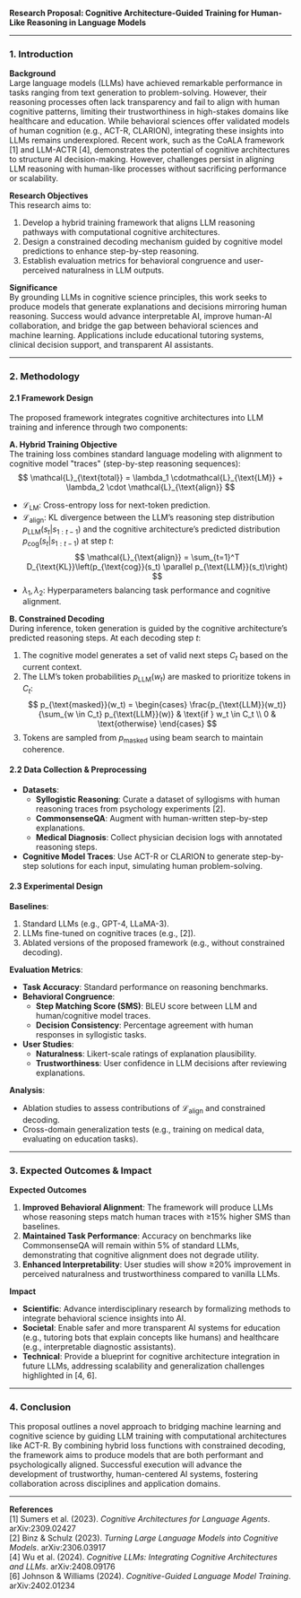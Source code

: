 **Research Proposal: Cognitive Architecture-Guided Training for Human-Like Reasoning in Language Models**  

---

### 1. **Introduction**  

**Background**  
Large language models (LLMs) have achieved remarkable performance in tasks ranging from text generation to problem-solving. However, their reasoning processes often lack transparency and fail to align with human cognitive patterns, limiting their trustworthiness in high-stakes domains like healthcare and education. While behavioral sciences offer validated models of human cognition (e.g., ACT-R, CLARION), integrating these insights into LLMs remains underexplored. Recent work, such as the CoALA framework [1] and LLM-ACTR [4], demonstrates the potential of cognitive architectures to structure AI decision-making. However, challenges persist in aligning LLM reasoning with human-like processes without sacrificing performance or scalability.  

**Research Objectives**  
This research aims to:  
1. Develop a hybrid training framework that aligns LLM reasoning pathways with computational cognitive architectures.  
2. Design a constrained decoding mechanism guided by cognitive model predictions to enhance step-by-step reasoning.  
3. Establish evaluation metrics for behavioral congruence and user-perceived naturalness in LLM outputs.  

**Significance**  
By grounding LLMs in cognitive science principles, this work seeks to produce models that generate explanations and decisions mirroring human reasoning. Success would advance interpretable AI, improve human-AI collaboration, and bridge the gap between behavioral sciences and machine learning. Applications include educational tutoring systems, clinical decision support, and transparent AI assistants.  

---

### 2. **Methodology**  

#### **2.1 Framework Design**  
The proposed framework integrates cognitive architectures into LLM training and inference through two components:  

**A. Hybrid Training Objective**  
The training loss combines standard language modeling with alignment to cognitive model "traces" (step-by-step reasoning sequences):  
$$
\mathcal{L}_{\text{total}} = \lambda_1 \cdotmathcal{L}_{\text{LM}} + \lambda_2 \cdot \mathcal{L}_{\text{align}}
$$  
- $\mathcal{L}_{\text{LM}}$: Cross-entropy loss for next-token prediction.  
- $\mathcal{L}_{\text{align}}$: KL divergence between the LLM’s reasoning step distribution $p_{\text{LLM}}(s_t|s_{1:t-1})$ and the cognitive architecture’s predicted distribution $p_{\text{cog}}(s_t|s_{1:t-1})$ at step $t$:  
$$
\mathcal{L}_{\text{align}} = \sum_{t=1}^T D_{\text{KL}}\left(p_{\text{cog}}(s_t) \parallel p_{\text{LLM}}(s_t)\right)
$$  
- $\lambda_1, \lambda_2$: Hyperparameters balancing task performance and cognitive alignment.  

**B. Constrained Decoding**  
During inference, token generation is guided by the cognitive architecture’s predicted reasoning steps. At each decoding step $t$:  
1. The cognitive model generates a set of valid next steps $C_t$ based on the current context.  
2. The LLM’s token probabilities $p_{\text{LLM}}(w_t)$ are masked to prioritize tokens in $C_t$:  
$$
p_{\text{masked}}(w_t) = \begin{cases} 
\frac{p_{\text{LLM}}(w_t)}{\sum_{w \in C_t} p_{\text{LLM}}(w)} & \text{if } w_t \in C_t \\
0 & \text{otherwise}
\end{cases}
$$  
3. Tokens are sampled from $p_{\text{masked}}$ using beam search to maintain coherence.  

#### **2.2 Data Collection & Preprocessing**  
- **Datasets**:  
  - **Syllogistic Reasoning**: Curate a dataset of syllogisms with human reasoning traces from psychology experiments [2].  
  - **CommonsenseQA**: Augment with human-written step-by-step explanations.  
  - **Medical Diagnosis**: Collect physician decision logs with annotated reasoning steps.  
- **Cognitive Model Traces**: Use ACT-R or CLARION to generate step-by-step solutions for each input, simulating human problem-solving.  

#### **2.3 Experimental Design**  
**Baselines**:  
1. Standard LLMs (e.g., GPT-4, LLaMA-3).  
2. LLMs fine-tuned on cognitive traces (e.g., [2]).  
3. Ablated versions of the proposed framework (e.g., without constrained decoding).  

**Evaluation Metrics**:  
- **Task Accuracy**: Standard performance on reasoning benchmarks.  
- **Behavioral Congruence**:  
  - **Step Matching Score (SMS)**: BLEU score between LLM and human/cognitive model traces.  
  - **Decision Consistency**: Percentage agreement with human responses in syllogistic tasks.  
- **User Studies**:  
  - **Naturalness**: Likert-scale ratings of explanation plausibility.  
  - **Trustworthiness**: User confidence in LLM decisions after reviewing explanations.  

**Analysis**:  
- Ablation studies to assess contributions of $\mathcal{L}_{\text{align}}$ and constrained decoding.  
- Cross-domain generalization tests (e.g., training on medical data, evaluating on education tasks).  

---

### 3. **Expected Outcomes & Impact**  

**Expected Outcomes**  
1. **Improved Behavioral Alignment**: The framework will produce LLMs whose reasoning steps match human traces with ≥15% higher SMS than baselines.  
2. **Maintained Task Performance**: Accuracy on benchmarks like CommonsenseQA will remain within 5% of standard LLMs, demonstrating that cognitive alignment does not degrade utility.  
3. **Enhanced Interpretability**: User studies will show ≥20% improvement in perceived naturalness and trustworthiness compared to vanilla LLMs.  

**Impact**  
- **Scientific**: Advance interdisciplinary research by formalizing methods to integrate behavioral science insights into AI.  
- **Societal**: Enable safer and more transparent AI systems for education (e.g., tutoring bots that explain concepts like humans) and healthcare (e.g., interpretable diagnostic assistants).  
- **Technical**: Provide a blueprint for cognitive architecture integration in future LLMs, addressing scalability and generalization challenges highlighted in [4, 6].  

---

### 4. **Conclusion**  
This proposal outlines a novel approach to bridging machine learning and cognitive science by guiding LLM training with computational architectures like ACT-R. By combining hybrid loss functions with constrained decoding, the framework aims to produce models that are both performant and psychologically aligned. Successful execution will advance the development of trustworthy, human-centered AI systems, fostering collaboration across disciplines and application domains.  

---  

**References**  
[1] Sumers et al. (2023). *Cognitive Architectures for Language Agents*. arXiv:2309.02427  
[2] Binz & Schulz (2023). *Turning Large Language Models into Cognitive Models*. arXiv:2306.03917  
[4] Wu et al. (2024). *Cognitive LLMs: Integrating Cognitive Architectures and LLMs*. arXiv:2408.09176  
[6] Johnson & Williams (2024). *Cognitive-Guided Language Model Training*. arXiv:2402.01234